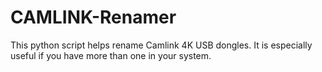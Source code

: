 CAMLINK-Renamer
======
This python script helps rename Camlink 4K USB dongles. It is especially useful if you have more than one in your system.

